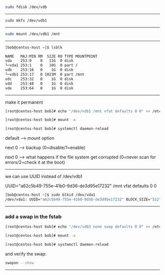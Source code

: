



```bash
sudo fdisk /dev/vdb
```


________________________________________________________________________________________________




```bash
sudo mkfs /dev/vdb1
```

________________________________________________________________________________________________




```bash
sudo mount /dev/vdb1 /mnt
```

________________________________________________________________________________________________




```bash
[bob@centos-host ~]$ lsblk

NAME   MAJ:MIN RM  SIZE RO TYPE MOUNTPOINT
vda    253:0    0   11G  0 disk 
└─vda1 253:1    0   10G  0 part /
vdb    253:16   0    1G  0 disk 
└─vdb1 253:17   0 1023M  0 part /mnt
vdc    253:32   0    1G  0 disk 
vdd    253:48   0    1G  0 disk 
vde    253:64   0    1G  0 disk 
```

________________________________________________________________________________________________


make it permanent

```bash
[root@centos-host bob]# echo "/dev/vdb1 /mnt vfat defaults 0 0" >> /etc/fstab 

[root@centos-host bob]# mount -a

[root@centos-host bob]# systemctl daemon-reload

```

default       -->     mount option

next 0        -->     backup (0=disable/1=enable)

next 0        -->     what happens if the file system get corrupted (0=never scan for errors/2=check it at the boot)




________________________________________________________________________________________________


we can use UUID instead of /dev/vdb1

UUID="a62c5b49-755e-41b0-9d36-de3d95e17232" /mnt vfat defaults 0 0

```bash
[bob@centos-host ~]$ sudo blkid /dev/vda1
/dev/vda1: UUID="a62c5b49-755e-41b0-9d36-de3d95e17232" BLOCK_SIZE="512" TYPE="xfs" PARTUUID="ef431952-01"
```

________________________________________________________________________________________________

### add a swap in the fstab


```bash
[root@centos-host bob]# echo "/dev/vdb3 none swap defaults 0 0" >> /etc/fstab 

[root@centos-host bob]# mount -a

[root@centos-host bob]# systemctl daemon-reload
```

and verify the swap:




```bash
swapon --show
```

________________________________________________________________________________________________
